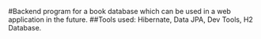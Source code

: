 #Backend program for a book database which can be used in a web application in the future.
##Tools used: Hibernate, Data JPA, Dev Tools, H2 Database.
